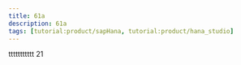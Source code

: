 ```yaml
---
title: 61a
description: 61a
tags: [tutorial:product/sapHana, tutorial:product/hana_studio]
---
```


ttttttttttt
21
